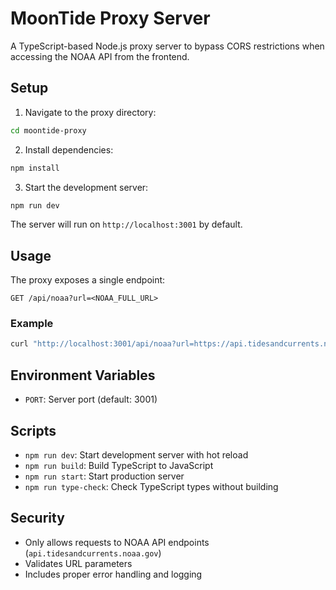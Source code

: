 
# MoonTide Proxy Server

A TypeScript-based Node.js proxy server to bypass CORS restrictions when accessing the NOAA API from the frontend.

## Setup

1. Navigate to the proxy directory:
```bash
cd moontide-proxy
```

2. Install dependencies:
```bash
npm install
```

3. Start the development server:
```bash
npm run dev
```

The server will run on `http://localhost:3001` by default.

## Usage

The proxy exposes a single endpoint:

```
GET /api/noaa?url=<NOAA_FULL_URL>
```

### Example

```bash
curl "http://localhost:3001/api/noaa?url=https://api.tidesandcurrents.noaa.gov/api/prod/datagetter?product=predictions&application=MoonTide&format=json&datum=MLLW&time_zone=lst_ldt&units=english&station=8454000&begin_date=20250615&end_date=20250615&interval=hilo"
```

## Environment Variables

- `PORT`: Server port (default: 3001)

## Scripts

- `npm run dev`: Start development server with hot reload
- `npm run build`: Build TypeScript to JavaScript
- `npm run start`: Start production server
- `npm run type-check`: Check TypeScript types without building

## Security

- Only allows requests to NOAA API endpoints (`api.tidesandcurrents.noaa.gov`)
- Validates URL parameters
- Includes proper error handling and logging
